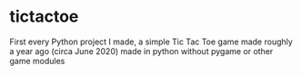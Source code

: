 # tictactoe
First every Python project I made, a simple Tic Tac Toe game made roughly a year ago (circa June 2020) made in python without pygame or other game modules
